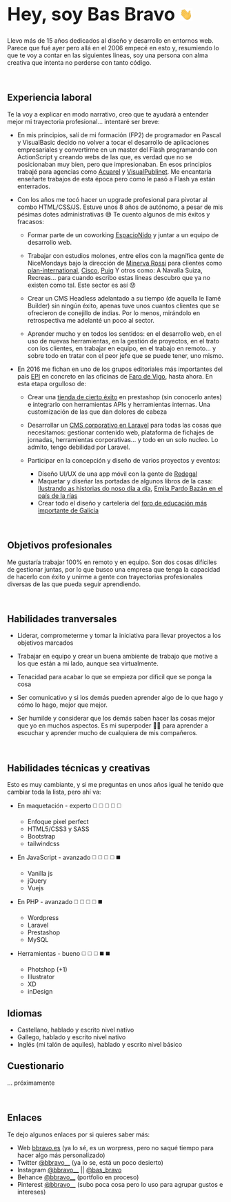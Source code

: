 <h1 style="font-size:3em; font-weight:bold;">
Hey, soy Bas Bravo <img src="https://raw.githubusercontent.com/ABSphreak/ABSphreak/master/gifs/Hi.gif" width="30px">
</h1>

Llevo más de 15 años dedicados al diseño y desarrollo en entornos web. Parece que fué ayer pero allá en el 2006 empecé en esto y, resumiendo lo que te voy a contar en las siguientes lineas, soy una persona con alma creativa que intenta no perderse con tanto código.

<br>

## Experiencia laboral

Te la voy a explicar en modo narrativo, creo que te ayudará a entender mejor mi trayectoria profesional... intentaré ser breve:

* En mis principios, salí de mi formación (FP2) de programador en Pascal y VisualBasic decido no volver a tocar el desarrollo de aplicaciones empresariales y convertirme en un master del Flash programando con ActionScript y creando webs de las que, es verdad que no se posicionaban muy bien, pero que impresionaban. En esos principios trabajé para agencias como [Acuarel](https://www.acuarel.es/) y [VisualPublinet](https://visualpublinet.com/). Me encantaría enseñarte trabajos de esta época pero como le pasó a Flash ya están enterrados.

* Con los años me tocó hacer un upgrade profesional para pivotar al combo HTML/CSS/JS. Estuve unos 8 años de autónomo, a pesar de mis pésimas dotes administrativas :sweat_smile: Te cuento algunos de mis éxitos y fracasos:

    * Formar parte de un coworking [EspacioNido](https://www.espacionido.es/) y juntar a un equipo de desarrollo web.

    * Trabajar con estudios molones, entre ellos con la magnífica gente de NiceMondays bajo la dirección de [Minerva Rossi](https://es.linkedin.com/in/minervarossi) para clientes como [plan-international](https://plan-international.es/), [Cisco](https://www.cisco.com/c/es_es/index.html), [Puig](https://www.puig.com/es)
    Y otros como: A Navalla Suiza, Recreas... para cuando escribo estas lineas descubro que ya no existen como tal. Este sector es así :worried:
    
    * Crear un CMS Headless adelantado a su tiempo (de aquella le llamé Builder) sin ningún éxito, apenas tuve unos cuantos clientes que se ofrecieron de conejillo de indias. Por lo menos, mirándolo en retrospectiva me adelanté un poco al sector. 

    * Aprender mucho y en todos los sentidos: en el desarrollo web, en el uso de nuevas herramientas, en la gestión de proyectos, en el trato con los clientes, en trabajar en equipo, en el trabajo en remoto... y sobre todo en tratar con el peor jefe que se puede tener, uno mismo.

* En 2016 me fichan en uno de los grupos editoriales más importantes del país [EPI](https://www.prensaiberica.es/) en concreto en las oficinas de [Faro de Vigo](https://www.farodevigo.es/), hasta ahora. En esta etapa orgulloso de:

    * Crear una [tienda de cierto éxito](https://tienda.farodevigo.es/) en prestashop (sin conocerlo antes) e integrarlo con herramientas APIs y herramientas internas. Una customización de las que dan dolores de cabeza

    * Desarrollar un [CMS corporativo en Laravel](https://mas.farodevigo.es) para todas las cosas que necesitamos: gestionar contenido web, plataforma de fichajes de jornadas, herramientas corporativas... y todo en un solo nucleo. Lo admito, tengo debilidad por Laravel.

    * Participar en la concepción y diseño de varios proyectos y eventos:
        * Diseño UI/UX de una app móvil con la gente de [Redegal](https://www.redegal.com/es/)
        * Maquetar y diseñar las portadas de algunos libros de la casa: [Ilustrando as historias do noso día a día](https://tienda.farodevigo.es/29-ilustrando-as-historias-do-noso-dia-a-dia-o-bichero-20-anos-davila.html), [Emila Pardo Bazán en el país de la rías](https://tienda.farodevigo.es/460-emila-pardo-bazan-en-el-pais-de-la-rias.html)
        * Crear todo el diseño y cartelería del [foro de educación más importante de Galicia](https://www.farodevigo.es/faroeduca/foro-de-educacion/)


<br>

## Objetivos profesionales

Me gustaría trabajar 100% en remoto y en equipo. Son dos cosas difíciles de gestionar juntas, por lo que busco una empresa que tenga la capacidad de hacerlo con éxito y unirme a gente con trayectorias profesionales diversas de las que pueda seguir aprendiendo. 


<br>

## Habilidades tranversales

* Liderar, comprometerme y tomar la iniciativa para llevar proyectos a los objetivos marcados

* Trabajar en equipo y crear un buena ambiente de trabajo que motive a los que están a mi lado, aunque sea virtualmente. 

* Tenacidad para acabar lo que se empieza por dificil que se ponga la cosa

* Ser comunicativo y si los demás pueden aprender algo de lo que hago y cómo lo hago, mejor que mejor.

* Ser humilde y considerar que los demás saben hacer las cosas mejor que yo en muchos aspectos. Es mi superpoder :superhero_man: para aprender a escuchar y aprender mucho de cualquiera de mis compañeros.


<br>

## Habilidades técnicas y creativas

Esto es muy cambiante, y si me preguntas en unos años igual he tenido que cambiar toda la lista, pero ahí va:

* En maquetación - experto :white_medium_square: :white_medium_square: :white_medium_square: :white_medium_square: :white_medium_square:
    * Enfoque pixel perfect
    * HTML5/CSS3 y SASS
    * Bootstrap
    * tailwindcss 

* En JavaScript - avanzado :white_medium_square: :white_medium_square: :white_medium_square: :white_medium_square: :black_medium_square:
    * Vanilla js
    * jQuery
    * Vuejs 

* En PHP - avanzado :white_medium_square: :white_medium_square: :white_medium_square: :white_medium_square: :black_medium_square:
    * Wordpress
    * Laravel
    * Prestashop
    * MySQL

* Herramientas - bueno  :white_medium_square: :white_medium_square: :white_medium_square: :black_medium_square: :black_medium_square:
    * Photshop (+1)
    * Illustrator
    * XD
    * inDesign


## Idiomas

* Castellano, hablado y escrito nivel nativo
* Gallego, hablado y escrito nivel nativo
* Inglés (mi talón de aquiles), hablado y escrito nivel básico 


## Cuestionario

... próximamente

<br>

## Enlaces

Te dejo algunos enlaces por si quieres saber más:
* Web [bbravo.es](bbravo.es) (ya lo sé, es un worpress, pero no saqué tiempo para hacer algo más personalizado)
* Twitter [@bbravo__](https://twitter.com/bbravo__) (ya lo se, está un poco desierto)
* Instagram [@bbravo__](https://www.instagram.com/bbravo__/) ||  [@bas_bravo](https://www.instagram.com/bas_bravo/)
* Behance [@bbravo__](https://www.behance.net/bbravo__/moodboards) (portfolio en proceso)
* Pinterest [@bbravo__](https://www.pinterest.es/bbravo__) (subo poca cosa pero lo uso para agrupar gustos e intereses)
